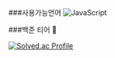 ###사용가능언어
![JavaScript](https://img.shields.io/badge/JavaScript-#FCEF00.svg?&style=for-the-badge&logo=JavaScript&logoColor=yellow)

###백준 티어 👋

[![Solved.ac Profile](http://mazassumnida.wtf/api/v2/generate_badge?boj=zminsu5)](https://solved.ac/zminsu5/)

